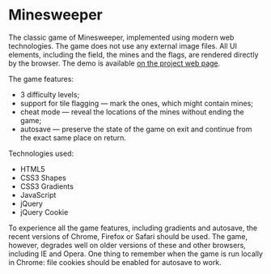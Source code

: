 # Minesweeper

The classic game of Minesweeper, implemented using modern web technologies. The game does not use any external image files. All UI elements, including the field, the mines and the flags, are rendered directly by the browser. The demo is available [on the project web page](https://continuum.lv/projects/minesweeper/).

The game features:

* 3 difficulty levels;
* support for tile flagging — mark the ones, which might contain mines;
* cheat mode — reveal the locations of the mines without ending the game;
* autosave — preserve the state of the game on exit and continue from the exact same place on return.

Technologies used:

* HTML5
* CSS3 Shapes
* CSS3 Gradients
* JavaScript
* jQuery
* jQuery Cookie

To experience all the game features, including gradients and autosave, the recent versions of Chrome, Firefox or Safari should be used. The game, however, degrades well on older versions of these and other browsers, including IE and Opera. One thing to remember when the game is run locally in Chrome: file cookies should be enabled for autosave to work.
